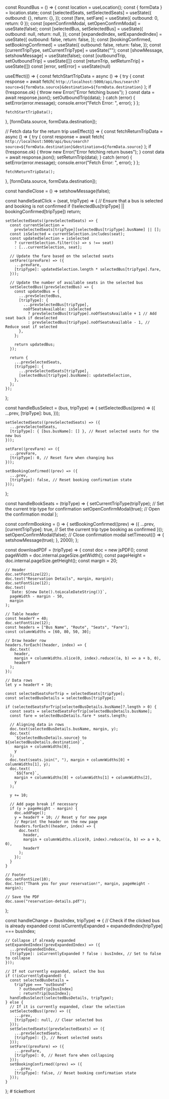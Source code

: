 
const RoundBus = () => {
  const location = useLocation();
  const { formData } = location.state;
  const [selectedSeats, setSelectedSeats] = useState({
    outbound: {},
    return: {},
  });
  const [fare, setFare] = useState({ outbound: 0, return: 0 });
  const [openConfirmModal, setOpenConfirmModal] = useState(false);
  const [selectedBus, setSelectedBus] = useState({
    outbound: null,
    return: null,
  });
  const [expandedIndex, setExpandedIndex] = useState({
    outbound: false,
    return: false,
  });
  const [bookingConfirmed, setBookingConfirmed] = useState({
    outbound: false,
    return: false,
  });
  const [currentTripType, setCurrentTripType] = useState("");
  const [showMessage, setshowMessage] = useState(false);
  const [outboundTrip, setOutboundTrip] = useState([])
  const [returnTrip, setReturnTrip] = useState([])
  const [error, setError] = useState(null)

  useEffect(() => {
    const fetchStartTripData = async () => {
      try {
        const response = await fetch(
          `http://localhost:5000/api/bus/search?source=${formData.source}&destination=${formData.destination}`
        );
        if (!response.ok) {
          throw new Error("Error fetching buses");
        }
        const data = await response.json();
        setOutboundTrip(data);
      } catch (error) {
        setError(error.message);
        console.error("Fetch Error: ", error);
      }
    };

    fetchStartTripData();
  }, [formData.source, formData.destination]);

  // Fetch data for the return trip
  useEffect(() => {
    const fetchReturnTripData = async () => {
      try {
        const response = await fetch(
          `http://localhost:5000/api/bus/search?source=${formData.destination}&destination=${formData.source}`
        );
        if (!response.ok) {
          throw new Error("Error fetching return buses");
        }
        const data = await response.json();
        setReturnTrip(data);
      } catch (error) {
        setError(error.message);
        console.error("Fetch Error: ", error);
      }
    };

    fetchReturnTripData();
  }, [formData.source, formData.destination]);

  const handleClose = () => setshowMessage(false);

  const handleSeatClick = (seat, tripType) => {
    // Ensure that a bus is selected and booking is not confirmed
    if (!selectedBus[tripType] || bookingConfirmed[tripType]) return;
  
    setSelectedSeats((prevSelectedSeats) => {
      const currentSelection =
        prevSelectedSeats[tripType][selectedBus[tripType].busName] || [];
      const isSelected = currentSelection.includes(seat);
      const updatedSelection = isSelected
        ? currentSelection.filter((s) => s !== seat)
        : [...currentSelection, seat];
  
      // Update the fare based on the selected seats
      setFare((prevFare) => ({
        ...prevFare,
        [tripType]: updatedSelection.length * selectedBus[tripType].fare,
      }));
  
      // Update the number of available seats in the selected bus
      setSelectedBus((prevSelectedBus) => {
        const updatedBus = {
          ...prevSelectedBus,
          [tripType]: {
            ...prevSelectedBus[tripType],
            noOfSeatsAvailable: isSelected
              ? prevSelectedBus[tripType].noOfSeatsAvailable + 1 // Add seat back if deselected
              : prevSelectedBus[tripType].noOfSeatsAvailable - 1, // Reduce seat if selected
          },
        };
  
        return updatedBus;
      });
  
      return {
        ...prevSelectedSeats,
        [tripType]: {
          ...prevSelectedSeats[tripType],
          [selectedBus[tripType].busName]: updatedSelection,
        },
      };
    });
  };
  
  const handleBusSelect = (bus, tripType) => {
    setSelectedBus((prev) => ({
      ...prev,
      [tripType]: bus,
    }));

    setSelectedSeats((prevSelectedSeats) => ({
      ...prevSelectedSeats,
      [tripType]: { [bus.busName]: [] }, // Reset selected seats for the new bus
    }));

    setFare((prevFare) => ({
      ...prevFare,
      [tripType]: 0, // Reset fare when changing bus
    }));

    setBookingConfirmed((prev) => ({
      ...prev,
      [tripType]: false, // Reset booking confirmation state
    }));
  };

  const handleBookSeats = (tripType) => {
    setCurrentTripType(tripType); // Set the current trip type for confirmation
    setOpenConfirmModal(true); // Open the confirmation modal
  };

  const confirmBooking = () => {
    setBookingConfirmed((prev) => ({
      ...prev,
      [currentTripType]: true, // Set the current trip type booking as confirmed
    }));
    setOpenConfirmModal(false); // Close confirmation modal
    setTimeout(() => {
      setshowMessage(true);
    }, 2000);
  };

  const downloadPDF = (tripType) => {
    const doc = new jsPDF();
    const pageWidth = doc.internal.pageSize.getWidth();
    const pageHeight = doc.internal.pageSize.getHeight();
    const margin = 20;

    // Header
    doc.setFontSize(22);
    doc.text("Reservation Details", margin, margin);
    doc.setFontSize(12);
    doc.text(
      `Date: ${new Date().toLocaleDateString()}`,
      pageWidth - margin - 50,
      margin
    );

    // Table header
    const headerY = 40;
    doc.setFontSize(12);
    const headers = ["Bus Name", "Route", "Seats", "Fare"];
    const columnWidths = [60, 80, 50, 30];

    // Draw header row
    headers.forEach((header, index) => {
      doc.text(
        header,
        margin + columnWidths.slice(0, index).reduce((a, b) => a + b, 0),
        headerY
      );
    });

    // Data rows
    let y = headerY + 10;

    const selectedSeatsForTrip = selectedSeats[tripType];
    const selectedBusDetails = selectedBus[tripType];

    if (selectedSeatsForTrip[selectedBusDetails.busName]?.length > 0) {
      const seats = selectedSeatsForTrip[selectedBusDetails.busName];
      const fare = selectedBusDetails.fare * seats.length;

      // Aligning data in rows
      doc.text(selectedBusDetails.busName, margin, y);
      doc.text(
        `${selectedBusDetails.source} to ${selectedBusDetails.destination}`,
        margin + columnWidths[0],
        y
      );
      doc.text(seats.join(", "), margin + columnWidths[0] + columnWidths[1], y);
      doc.text(
        `$${fare}`,
        margin + columnWidths[0] + columnWidths[1] + columnWidths[2],
        y
      );

      y += 10;

      // Add page break if necessary
      if (y > pageHeight - margin) {
        doc.addPage();
        y = headerY + 10; // Reset y for new page
        // Reprint the header on the new page
        headers.forEach((header, index) => {
          doc.text(
            header,
            margin + columnWidths.slice(0, index).reduce((a, b) => a + b, 0),
            headerY
          );
        });
      }
    }

    // Footer
    doc.setFontSize(10);
    doc.text("Thank you for your reservation!", margin, pageHeight - margin);

    // Save the PDF
    doc.save("reservation-details.pdf");
  };

  const handleChange = (busIndex, tripType) => {
    // Check if the clicked bus is already expanded
    const isCurrentlyExpanded = expandedIndex[tripType] === busIndex;

    // Collapse if already expanded
    setExpandedIndex((prevExpandedIndex) => ({
      ...prevExpandedIndex,
      [tripType]: isCurrentlyExpanded ? false : busIndex, // Set to false to collapse
    }));

    // If not currently expanded, select the bus
    if (!isCurrentlyExpanded) {
      const selectedBusDetails =
        tripType === "outbound"
          ? outboundTrip[busIndex]
          : returnTrip[busIndex];
      handleBusSelect(selectedBusDetails, tripType);
    } else {
      // If it is currently expanded, clear the selection
      setSelectedBus((prev) => ({
        ...prev,
        [tripType]: null, // Clear selected bus
      }));
      setSelectedSeats((prevSelectedSeats) => ({
        ...prevSelectedSeats,
        [tripType]: {}, // Reset selected seats
      }));
      setFare((prevFare) => ({
        ...prevFare,
        [tripType]: 0, // Reset fare when collapsing
      }));
      setBookingConfirmed((prev) => ({
        ...prev,
        [tripType]: false, // Reset booking confirmation state
      }));
    }
  };
#   t i c k e t f r o n t  
 